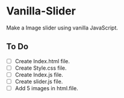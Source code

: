# Vanilla-Slider

Make a Image slider using vanilla JavaScript.

## To Do

- [ ] Create Index.html file.
- [ ] Create Style.css file.
- [ ] Create Index.js file.
- [ ] Create slider.js file.
- [ ] Add 5 images in html.file.
